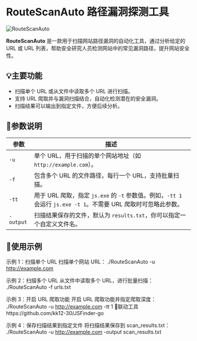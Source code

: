 # RouteScanAuto 路径漏洞探测工具
![RouteScanAuto](https://img.shields.io/badge/RouteScanAuto-blue.svg)

**RouteScanAuto** 是一款用于扫描网站路径漏洞的自动化工具，通过分析给定的 URL 或 URL 列表，帮助安全研究人员检测网站中的常见漏洞路径，提升网站安全性。

## 💡主要功能
- 扫描单个 URL 或从文件中读取多个 URL 进行扫描。
- 支持 URL 爬取并与漏洞扫描结合，自动化检测潜在的安全漏洞。
- 扫描结果可以输出到指定文件，方便后续分析。

## 📌参数说明
| 参数        | 描述                                                        |
| ----------- | ----------------------------------------------------------- |
| `-u`        | 单个 URL，用于扫描的单个网站地址（如 `http://example.com`）。    |
| `-f`        | 包含多个 URL 的文件路径，每行一个 URL，支持批量扫描。        |
| `-tt`       | 用于 URL 爬取，指定 `js.exe` 的 `-t` 参数值。例如，`-tt 1` 会运行 `js.exe -t 1`。不需要 URL 爬取时可忽略此参数。 |
| `-output`   | 扫描结果保存的文件，默认为 `results.txt`，你可以指定一个自定义文件名。 |

## 🚀使用示例
示例 1：扫描单个 URL
扫描单个网站 URL：
./RouteScanAuto -u http://example.com

示例 2：扫描多个 URL
从文件中读取多个 URL，进行批量扫描：
./RouteScanAuto -f urls.txt

示例 3：开启 URL 爬取功能
开启 URL 爬取功能并指定爬取深度：
./RouteScanAuto -u http://example.com -tt 1
🎯联动工具https://github.com/kk12-30/JSFinder-go

示例 4：保存扫描结果到指定文件
将扫描结果保存到 scan_results.txt：
./RouteScanAuto -u http://example.com -output scan_results.txt



